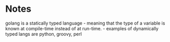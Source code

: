 # Notes

golang is a statically typed language - meaning that the type of a variable is known at compile-time instead of at run-time.
	- examples of dynamically typed langs are python, groovy, perl
